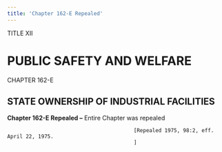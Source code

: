 ```yaml
---
title: 'Chapter 162-E Repealed'
---
```


TITLE XII
                                             
PUBLIC SAFETY AND WELFARE
=========================

CHAPTER 162-E
                                             
STATE OWNERSHIP OF INDUSTRIAL FACILITIES
----------------------------------------

**Chapter 162-E Repealed –** Entire Chapter was repealed


                                             [Repealed 1975, 98:2, eff. April 22, 1975.
                                             ]

